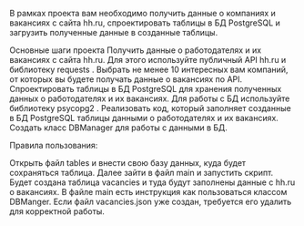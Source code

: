 В рамках проекта вам необходимо получить данные о компаниях и вакансиях с сайта hh.ru, спроектировать таблицы в БД PostgreSQL и загрузить полученные данные в созданные таблицы.

Основные шаги проекта
Получить данные о работодателях и их вакансиях с сайта hh.ru. Для этого используйте публичный API hh.ru и библиотеку 
requests
.
Выбрать не менее 10 интересных вам компаний, от которых вы будете получать данные о вакансиях по API.
Спроектировать таблицы в БД PostgreSQL для хранения полученных данных о работодателях и их вакансиях. Для работы с БД используйте библиотеку 
psycopg2
.
Реализовать код, который заполняет созданные в БД PostgreSQL таблицы данными о работодателях и их вакансиях.
Создать класс 
DBManager
 для работы с данными в БД.

Правила пользования:

Открыть файл tables и внести свою базу данных, куда будет сохраняться таблица.
Далее зайти в файл main и запустить скрипт.
Будет создана таблица vacancies и туда будут заполнены данные с hh.ru о вакансиях.
В файле main есть инструкция как пользоваться классом DBManger.
Если файл vacancies.json уже создан, требуется его удалить для корректной работы.
